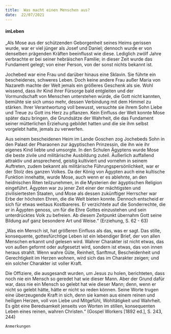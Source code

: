 ```yaml
---
title:  Was macht einen Menschen aus?
date:  22/07/2021
---
```


#### imLeben

„Als Mose aus der schützenden Geborgenheit seines Heims gerissen wurde, war er viel jünger als Josef und Daniel; dennoch wurde er von denselben prägenden Kräften beeinflusst wie diese. Lediglich zwölf Jahre verbrachte er bei seiner hebräischen Familie; in dieser Zeit wurde das Fundament gelegt; von einer Person, von der sonst nichts bekannt ist.

Jochebed war eine Frau und darüber hinaus eine Sklavin. Sie führte ein bescheidenes, schweres Leben. Doch keine andere Frau außer Maria von Nazareth machte der Welt jemals ein größeres Geschenk als sie. Wohl wissend, dass ihr Kind ihrer Fürsorge bald entgleiten und der Vormundschaft von Menschen unterstehen würde, die Gott nicht kannten, bemühte sie sich umso mehr, dessen Verbindung mit dem Himmel zu stärken. Ihrer Verantwortung voll bewusst, versuchte sie ihrem Sohn Liebe und Treue zu Gott ins Herz zu pflanzen. Kein Einfluss der Welt konnte Mose später dazu bringen, die Grundsätze der Wahrheit, die das Fundament seiner mütterlichen Erziehung gebildet hatten und die sie ihm selbst vorgelebt hatte, jemals zu verwerfen.

Aus seinem bescheidenen Heim im Lande Goschen zog Jochebeds Sohn in den Palast der Pharaonen zur ägyptischen Prinzessin, die ihn wie ihr eigenes Kind liebte und umsorgte. In den Schulen Ägyptens wurde Mose die beste zivile und militärische Ausbildung zuteil. Äußerlich auffallend attraktiv und ansprechend, geistig kultiviert und vornehm in seinem Auftreten, zudem bekannt als militärische Führungspersönlichkeit, war er der Stolz des ganzen Volkes. Da der König von Ägypten auch eine kultische Funktion innehatte, wurde Mose, auch wenn er es ablehnte, an den heidnischen Riten teilzunehmen, in die Mysterien der ägyptischen Religion eingeführt. Ägypten war zu jener Zeit einer der mächtigsten und zivilisiertesten Staaten, und Mose als dessen zukünftiger Herrscher war Erbe der höchsten Ehren, die die Welt bieten konnte. Dennoch entscheid er sich für etwas weitaus Kostbareres. Er verzichtete auf die Sonderrechte, die er in Ägypten genoss, um für die Ehre Gottes einzustehen und sein unterdrücktes Volk zu befreien. Ab diesem Zeitpunkt übernahm Gott seine Bildung auf ganz besondere Art und Weise.“ (Erziehung, S. 62 - 63)

„Was ein Mensch ist, hat größeren Einfluss als das, was er sagt. Das stille, konsequente, gottesfürchtige Leben ist ein lebendiger Brief, der von allen Menschen erkannt und gelesen wird. Wahrer Charakter ist nicht etwas, das von außen geformt oder aufgesetzt wird, sondern ist etwas, das von innen heraus strahlt. Wenn wahre Güte, Reinheit, Sanftmut, Bescheidenheit und Gerechtigkeit im Herzen wohnen, wird sich das im Charakter zeigen; und ein solcher Charakter ist voller Kraft.

Die Offiziere, die ausgesandt wurden, um Jesus zu holen, berichteten, dass noch nie ein Mensch so geredet hat wie dieser Mann. Aber der Grund dafür war, dass nie ein Mensch so gelebt hat wie dieser Mann; denn, wenn er nicht so gelebt hätte, hätte er nicht so reden können. Seine Worte trugen eine überzeugende Kraft in sich, denn sie kamen aus einem reinen und heiligen Herzen, voll von Liebe und Mitgefühl, Wohltätigkeit und Wahrheit. Es gibt eine Beredsamkeit jenseits von Worten im stillen, konsequenten Leben eines reinen, wahren Christen.“ (Gospel Workers [1892 ed.], S. 243, 244)


`Anmerkungen`
